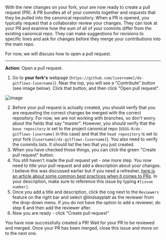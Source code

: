 With the new changes on your fork, your are now ready to create a pull request (PR). A PR bundles all of your commits together and *requests* that they be *pull*ed into the canonical repository. When a PR is opened, you typically request that a collaborator review your changes. They can look at your PR and examine how the sum of all of your commits differ from the existing canonical repo. They can make suggestions for revisions to specific lines and ask for changes before they merge your contributions into the main repo. 

For now, we will discuss how to open a pull request.

----
**Action:** Open a pull request. 

1. Go to **your fork's** webpage (`https://github.com/[username]/ds-gitflows-[username]`). Near the top, you will see a "Contribute" button (see image below). Click that button, and then click "Open pull request".

![image](https://user-images.githubusercontent.com/5882743/154136024-be54e8a7-7c24-4cca-a1d2-5e376547f59c.png)

2. Before your pull request is actually created, you should verify that you are requesting the correct changes be merged with the correct repository. For now, we are not working with branches, so don't worry about the fields that say "master". However, you should verify that the `base repository` is set to the project canonical repo (`USGS-R/ds-gitflows-[username]` in this case) and that the `head repository` is set to your fork (`[username]/ds-gitflows-[username]`). You also need to verify the commits lists. It should list the two that you just created.
3. When you have checked those things, you can click the green "Create pull request" button.
4. You still haven't made the pull request yet - one more step. You now need to title your pull request and add a description about your changes. I believe this was discussed earlier but if you need a refresher, [here is an article about some common best practices when it comes to PRs](https://www.atlassian.com/blog/git/written-unwritten-guide-pull-requests). In your description, make sure to reference this issue by typing `#[issue number]`. 
5. Once you add a title and description, click the cog next to the `Reviewers` feature on the right bar and select @lindsayplatt as the reviewer from the drop-down menu. If you do not have the option to add a reviewer, do step 6 and then add the reviewer after.
6. Now you are ready - click "Create pull request"

You have now successfully created a PR! Wait for your PR to be reviewed and merged. Once your PR has been merged, close this issue and move on to the next one.
